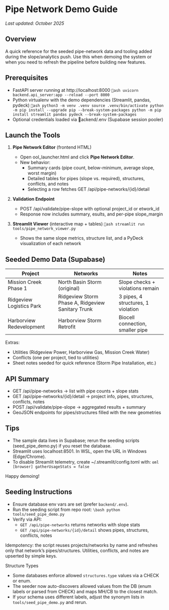 # Pipe Network Demo Guide

_Last updated: October 2025_

## Overview
A quick reference for the seeded pipe-network data and tooling added during the slope/analytics push. Use this when demoing the system or when you need to refresh the pipeline before building new features.

## Prerequisites
- FastAPI server running at http://localhost:8000
  `ash
  uvicorn backend.api_server:app --reload --port 8000
  `
- Python virtualenv with the demo dependencies (Streamlit, pandas, pydeck)
  `ash
  python3 -m venv .venv
  source .venv/bin/activate
  python -m pip install --upgrade pip --break-system-packages
  python -m pip install streamlit pandas pydeck --break-system-packages
  `
- Optional credentials loaded via ackend/.env (Supabase session pooler)

## Launch the Tools
1. **Pipe Network Editor** (frontend HTML)
   - Open 	ool_launcher.html and click **Pipe Network Editor**.
   - New behavior:
     - Summary cards (pipe count, below-minimum, average slope, worst margin)
     - Detailed tables for pipes (slope vs. required), structures, conflicts, and notes
     - Selecting a row fetches GET /api/pipe-networks/{id}/detail

2. **Validation Endpoint**
   - POST /api/validate/pipe-slope with optional project_id or 
etwork_id
   - Response now includes summary, 
esults, and per-pipe slope_margin

3. **Streamlit Viewer** (interactive map + tables)
   `ash
   streamlit run tools/pipe_network_viewer.py
   `
   - Shows the same slope metrics, structure list, and a PyDeck visualization of each network

## Seeded Demo Data (Supabase)
| Project | Networks | Notes |
|---------|----------|-------|
| Mission Creek Phase 1 | North Basin Storm (original) | Slope checks + violations remain |
| Ridgeview Logistics Park | Ridgeview Storm Phase A, Ridgeview Sanitary Trunk | 3 pipes, 4 structures, 1 violation |
| Harborview Redevelopment | Harborview Storm Retrofit | Biocell connection, smaller pipe |

Extras:
- Utilities (Ridgeview Power, Harborview Gas, Mission Creek Water)
- Conflicts (one per project, tied to utilities)
- Sheet notes seeded for quick reference (Storm Pipe Installation, etc.)

## API Summary
- GET /api/pipe-networks → list with pipe counts + slope stats
- GET /api/pipe-networks/{id}/detail → project info, pipes, structures, conflicts, notes
- POST /api/validate/pipe-slope → aggregated results + summary
- GeoJSON endpoints for pipes/structures filled with the new geometries

## Tips
- The sample data lives in Supabase; rerun the seeding scripts (seed_pipe_demo.py) if you reset the database.
- Streamlit uses localhost:8501. In WSL, open the URL in Windows (Edge/Chrome).
- To disable Streamlit telemetry, create ~/.streamlit/config.toml with:
  `	oml
  [browser]
  gatherUsageStats = false
  `

Happy demoing!

## Seeding Instructions
- Ensure database env vars are set (prefer `backend/.env`).
- Run the seeding script from repo root:
  `\bash
  python tools/seed_pipe_demo.py
  `
- Verify via API:
  - `GET /api/pipe-networks` returns networks with slope stats
  - `GET /api/pipe-networks/{id}/detail` shows pipes, structures, conflicts, notes

Idempotency: the script reuses projects/networks by name and refreshes only that network’s pipes/structures. Utilities, conflicts, and notes are upserted by simple keys.

Structure Types
- Some databases enforce allowed `structures.type` values via a CHECK or enum.
- The seeder now auto-discovers allowed values from the DB (enum labels or parsed from CHECK) and maps MH/CB to the closest match.
- If your schema uses different labels, adjust the synonym lists in `tools/seed_pipe_demo.py` and rerun.
